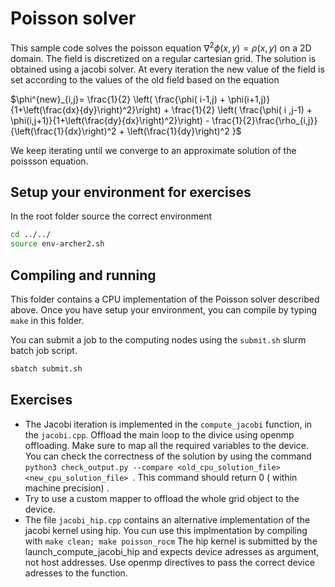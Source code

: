 # Poisson solver

This sample code solves the poisson equation $\nabla^2 \phi(x,y) = \rho(x,y)$ on a 2D domain. 
The field is discretized on a regular cartesian grid.
The solution is obtained using a jacobi solver. At every iteration the new value of the field is set according to the values of the old field based on the equation

$\phi^{new}_{i,j}= \frac{1}{2} \left( \frac{\phi( i-1,j) + \phi(i+1,j)}{1+\left(\frac{dx}{dy}\right)^2}\right)  + \frac{1}{2} \left( \frac{\phi( i ,j-1) + \phi(i,j+1)}{1+\left(\frac{dy}{dx}\right)^2}\right) -  \frac{1}{2}\frac{\rho_{i,j}}{\left(\frac{1}{dx}\right)^2 + \left(\frac{1}{dy}\right)^2 }$

We keep iterating until we converge to an approximate solution of the poissson equation.

## Setup your environment for exercises

In the root folder source the correct environment

```bash
cd ../../
source env-archer2.sh
```

## Compiling and running

This folder contains a CPU implementation of the Poisson solver described above. 
Once you have setup your environment, you can compile by typing `make` in this folder.

You can submit a job to the computing nodes using the `submit.sh` slurm batch job script.

```bash
sbatch submit.sh
```

## Exercises

-   The Jacobi iteration is implemented in the `compute_jacobi` function, in the `jacobi.cpp`.
    Offload the main loop to the divice using openmp offloading. Make sure to map all the required variables to the device.
    You can check the correctness of the solution by using the command `python3 check_output.py --compare <old_cpu_solution_file> <new_cpu_solution_file> `. This command should return 0 ( within machine precision) .
-   Try to use a custom mapper to offload the whole grid object to the device.
-   The file `jacobi_hip.cpp` contains an alternative implementation of the jacobi kernel using hip. You cun use this implmentation by compiling with `make clean; make poisson_rocm` The hip kernel is submitted by the launch_compute_jacobi_hip and expects device adresses as argument, not host addresses. Use openmp directives to pass the correct device adresses to the function.